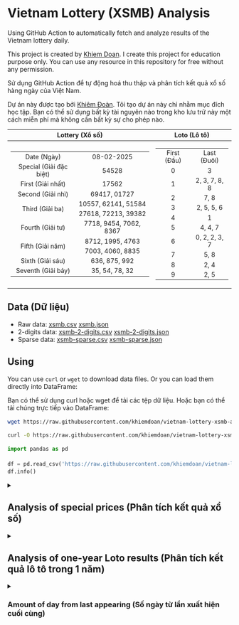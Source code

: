 # Vietnam Lottery (XSMB) Analysis

Using GitHub Action to automatically fetch and analyze results of the Vietnam lottery daily.

This project is created by [Khiem Doan](https://github.com/khiemdoan). I create this project for education purpose only. You can use any resource in this repository for free without any permission.

Sử dụng GitHub Action để tự động hoá thu thập và phân tích kết quả xổ số hàng ngày của Việt Nam.

Dự án này được tạo bởi [Khiêm Đoàn](https://github.com/khiemdoan). Tôi tạo dự án này chỉ nhằm mục đích học tập. Bạn có thể sử dụng bất kỳ tài nguyên nào trong kho lưu trữ này một cách miễn phí mà không cần bất kỳ sự cho phép nào.

| Lottery (Xổ số) | Loto (Lô tô) |
| :------------: | :----------: |
| <table><tr><td>Date (Ngày)</td><td>08-02-2025</td></tr><tr><td>Special (Giải đặc biệt)</td><td>54528</td></tr><tr><td>First (Giải nhất)</td><td>17562</td></tr><tr><td>Second (Giải nhì)</td><td>69417, 01727</td></tr><tr><td rowspan="2">Third (Giải ba)</td><td>10557, 62141, 51584</td></tr><tr><td>27618, 72213, 39382</td></tr><tr><td>Fourth (Giải tư)</td><td>7718, 9454, 7062, 8367</td></tr><tr><td rowspan="2">Fifth (Giải năm)</td><td>8712, 1995, 4763</td></tr><tr><td>7003, 4060, 8835</td></tr><tr><td>Sixth (Giải sáu)</td><td>636, 875, 992</td></tr><tr><td>Seventh (Giải bảy)</td><td>35, 54, 78, 32</td></tr></table> | <table><tr><td>First (Đầu)</td><td>Last (Đuôi)</td></tr><tr><td>0</td><td>3</td></tr><tr><td>1</td><td>2, 3, 7, 8, 8</td></tr><tr><td>2</td><td>7, 8</td></tr><tr><td>3</td><td>2, 5, 5, 6</td></tr><tr><td>4</td><td>1</td></tr><tr><td>5</td><td>4, 4, 7</td></tr><tr><td>6</td><td>0, 2, 2, 3, 7</td></tr><tr><td>7</td><td>5, 8</td></tr><tr><td>8</td><td>2, 4</td></tr><tr><td>9</td><td>2, 5</td></tr></table> |

## Data (Dữ liệu)

* Raw data: [xsmb.csv](https://raw.githubusercontent.com/khiemdoan/vietnam-lottery-xsmb-analysis/refs/heads/main/data/xsmb.csv) [xsmb.json](https://raw.githubusercontent.com/khiemdoan/vietnam-lottery-xsmb-analysis/refs/heads/main/data/xsmb.json)
* 2-digits data: [xsmb-2-digits.csv](https://raw.githubusercontent.com/khiemdoan/vietnam-lottery-xsmb-analysis/refs/heads/main/data/xsmb-2-digits.csv) [xsmb-2-digits.json](https://raw.githubusercontent.com/khiemdoan/vietnam-lottery-xsmb-analysis/refs/heads/main/data/xsmb-2-digits.json)
* Sparse data: [xsmb-sparse.csv](https://raw.githubusercontent.com/khiemdoan/vietnam-lottery-xsmb-analysis/refs/heads/main/data/xsmb-sparse.csv) [xsmb-sparse.json](https://raw.githubusercontent.com/khiemdoan/vietnam-lottery-xsmb-analysis/refs/heads/main/data/xsmb-sparse.json)

## Using

You can use `curl` or `wget` to download data files. Or you can load them directly into DataFrame:

Bạn có thể sử dụng curl hoặc wget để tải các tệp dữ liệu. Hoặc bạn có thể tải chúng trực tiếp vào DataFrame:

```sh
wget https://raw.githubusercontent.com/khiemdoan/vietnam-lottery-xsmb-analysis/refs/heads/main/data/xsmb.csv
```

```sh
curl -O https://raw.githubusercontent.com/khiemdoan/vietnam-lottery-xsmb-analysis/refs/heads/main/data/xsmb-2-digits.csv
```

```python
import pandas as pd

df = pd.read_csv('https://raw.githubusercontent.com/khiemdoan/vietnam-lottery-xsmb-analysis/refs/heads/main/data/xsmb-sparse.csv')
df.info()
```

<details>
  <summary><h2>Analysis of special prices (Phân tích kết quả xổ số)</h2></summary>
  <h3>Amount of day from last appearing (Số ngày từ lần xuất hiện cuối cùng)</h3>

  ![Delta](images/special_delta.jpg)

  <h3>Top 10 amount of day from last appearing (Top 10 số lâu chưa xuất hiện)</h3>

  ![Delta top 10](images/special_delta_top_10.jpg)
</details>

<details>
  <summary><h2>Analysis of one-year Loto results (Phân tích kết quả lô tô trong 1 năm)</h2></summary>

  Max: 124. Min: 64.

  Mean: 96.66. Standard deviation: 11.09.

  <h3>Detail (Chi tiết)</h3>

  ![Detail](images/heatmap.jpg)

  <h3>Top 10</h3>

  ![Top 10](images/top-10.jpg)

  <h3>Distribution (Phân bổ)</h3>

  ![Distribution](images/distribution.jpg)
</details>

<details>
  <summary><h3>Amount of day from last appearing (Số ngày từ lần xuất hiện cuối cùng)</h2></summary>

  ![Delta](images/delta.jpg)

  <h3>Top 10 amount of day from last appearing (Top 10 số lâu chưa xuất hiện)</h3>

  ![Delta top 10](images/delta_top_10.jpg)
</details>
